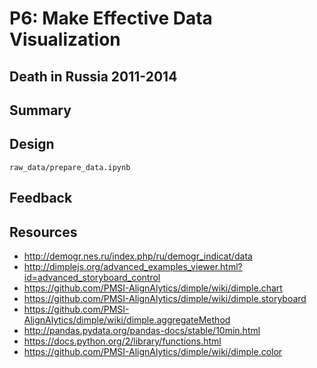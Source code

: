 P6: Make Effective Data Visualization
=====================================

Death in Russia 2011-2014
-------------------------

Summary
-------

Design
------

`raw_data/prepare_data.ipynb`

Feedback
--------

Resources
---------

-	http://demogr.nes.ru/index.php/ru/demogr_indicat/data
-	http://dimplejs.org/advanced_examples_viewer.html?id=advanced_storyboard_control
-	https://github.com/PMSI-AlignAlytics/dimple/wiki/dimple.chart
-	https://github.com/PMSI-AlignAlytics/dimple/wiki/dimple.storyboard
-	https://github.com/PMSI-AlignAlytics/dimple/wiki/dimple.aggregateMethod
-	http://pandas.pydata.org/pandas-docs/stable/10min.html
-	https://docs.python.org/2/library/functions.html
-	https://github.com/PMSI-AlignAlytics/dimple/wiki/dimple.color
